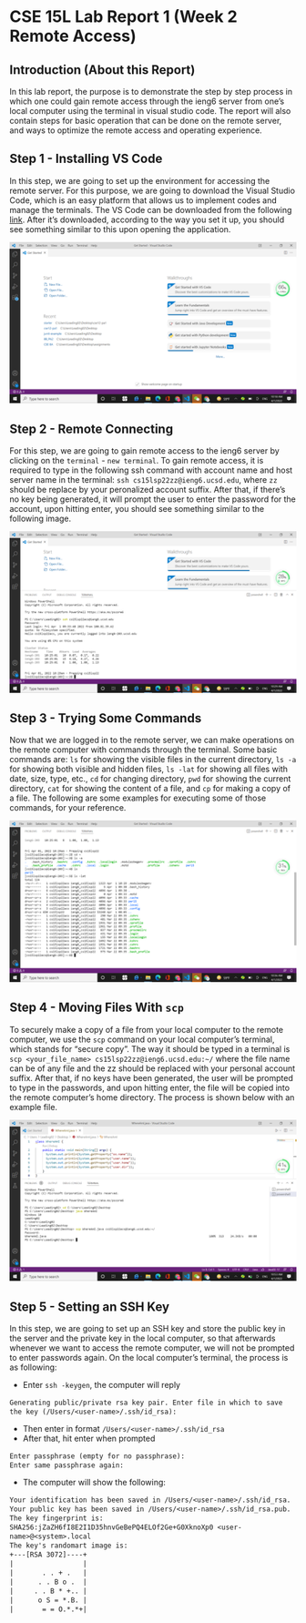 # CSE 15L Lab Report 1 (Week 2 Remote Access)
## Introduction (About this Report)
In this lab report, the purpose is to demonstrate the step by step process in which one could gain remote access through the ieng6 server from one’s local computer using the terminal in visual studio code. The report will also contain steps for basic operation that can be done on the remote server, and ways to optimize the remote access and operating experience.

## Step 1 - Installing VS Code
In this step, we are going to set up the environment for accessing the remote server. For this purpose, we are going to download the Visual Studio Code, which is an easy platform that allows us to implement codes and manage the terminals. The VS Code can be downloaded from the following [link](https://code.visualstudio.com/). After it’s downloaded, according to the way you set it up, you should see something similar to this upon opening the application.

![screenshot](https://raw.githubusercontent.com/fjiang316/cse15l-lab-reports/6c5ce83e4049d177572934ffb74b2f07b14a537a/2022-04-01.png)

## Step 2 - Remote Connecting
For this step, we are going to gain remote access to the ieng6 server by clicking on the `terminal` - `new terminal`. To gain remote access, it is required to type in the following ssh command with account name and host server name in the terminal: `ssh cs15lsp22zz@ieng6.ucsd.edu`, where `zz` should be replace by your peronalized account suffix. After that, if there’s no key being generated, it will prompt the user to enter the password for the account, upon hitting enter, you should see something similar to the following image.

![image 2](https://github.com/fjiang316/cse15l-lab-reports/blob/main/2022-04-01%20(1).png?raw=true)

## Step 3 - Trying Some Commands
Now that we are logged in to the remote server, we can make operations on the remote computer with commands through the terminal. Some basic commands are: `ls` for showing the visible files in the current directory, `ls -a` for showing both visible and hidden files, `ls -lat` for showing all files with date, size, type, etc., `cd` for changing directory, `pwd` for showing the current directory, `cat` for showing the content of a file, and `cp` for making a copy of a file. The following are some examples for executing some of those commands, for your reference.

![image3](https://github.com/fjiang316/cse15l-lab-reports/blob/main/2022-04-01%20(2).png?raw=true)

## Step 4 - Moving Files With `scp`
To securely make a copy of a file from your local computer to the remote computer, we use the `scp` command on your local computer’s terminal, which stands for “secure copy”. The way it should be typed in a terminal is `scp <your_file_name> cs15lsp22zz@ieng6.ucsd.edu:~/` where the file name can be of any file and the zz should be replaced with your personal account suffix. After that, if no keys have been generated, the user will be prompted to type in the passwords, and upon hitting enter, the file will be copied into the remote computer’s home directory. The process is shown below with an example file.

![image4](https://github.com/fjiang316/cse15l-lab-reports/blob/main/2022-04-01%20(5).png?raw=true)

## Step 5 - Setting an SSH Key
In this step, we are going to set up an SSH key and store the public key in the server and the private key in the local computer, so that afterwards whenever we want to access the remote computer, we will not be prompted to enter passwords again. On the local computer’s terminal, the process is as following: 
* Enter `ssh -keygen`, the computer will reply 
```
Generating public/private rsa key pair. Enter file in which to save the key (/Users/<user-name>/.ssh/id_rsa):
```
* Then enter in format `/Users/<user-name>/.ssh/id_rsa`
* After that, hit enter when prompted 
```
Enter passphrase (empty for no passphrase): 
Enter same passphrase again:
```
* The computer will show the following:
```
Your identification has been saved in /Users/<user-name>/.ssh/id_rsa.
Your public key has been saved in /Users/<user-name>/.ssh/id_rsa.pub.
The key fingerprint is:
SHA256:jZaZH6fI8E2I1D35hnvGeBePQ4ELOf2Ge+G0XknoXp0 <user-name>@<system>.local
The key's randomart image is:
+---[RSA 3072]----+
|                 |
|       . . + .   |
|      . . B o .  |
|     . . B * +.. |
|      o S = *.B. |
|       = = O.*.*+|
```

 
